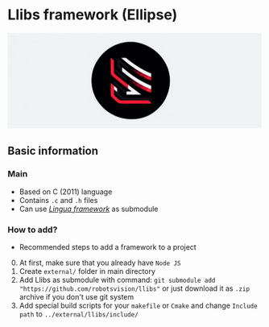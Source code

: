 # Llibs framework (Ellipse)

![Llibs logo](.github/img/llibs-logo.png)

## Basic information

### Main

* Based on C (2011) language
* Contains `.c` and `.h` files
* Can use *[Lingua framework](https://www.markdownguide.org)* as submodule

### How to add?

* Recommended steps to add a framework to a project

0. At first, make sure that you already have `Node JS`
1. Create `external/` folder in main directory
2. Add Llibs as submodule with command: `git submodule add "https://github.com/robotsvision/llibs"` or just download it as `.zip` archive if you don't use git system
3. Add special build scripts for your `makefile` or `Cmake` and change `Include path` to `../external/llibs/include/`
